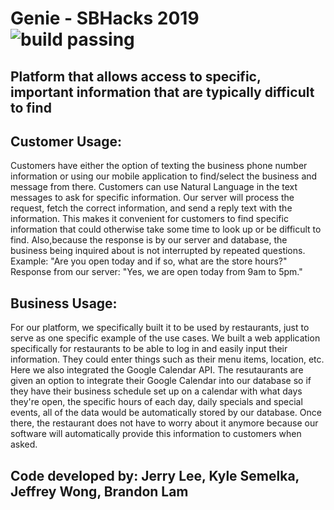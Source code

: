 # Genie - SBHacks 2019  ![build passing](https://img.shields.io/circleci/project/github/badges/shields/master.svg)
## Platform that allows access to specific, important information that are typically difficult to find
## Customer Usage:  
Customers have either the option of texting the business phone number information or using our mobile application to find/select the business and message from there.
Customers can use Natural Language in the text messages to ask for specific information. 
Our server will process the request, fetch the correct information, and send a reply text with the information. This makes it convenient for customers to find specific information that could otherwise take some time to look up or be difficult to find. Also,because the response is by our server and database, the business being inquired about is not interrupted by repeated questions.  
Example: "Are you open today and if so, what are the store hours?"  
Response from our server: "Yes, we are open today from 9am to 5pm."
## Business Usage:
For our platform, we specifically built it to be used by restaurants, just to serve as one specific example of the use cases. 
We built a web application specifically for restaurants to be able to log in and easily input their information. 
They could enter things such as their menu items, location, etc. Here we also integrated the Google Calendar API. 
The resutaurants are given an option to integrate their Google Calendar into our database so if they have their business schedule set up on a calendar with what days they're open, the specific hours of each day, daily specials and special events, all of the data would be automatically stored by our database. Once there, the restaurant does not have to worry about it anymore because our software will automatically provide this information to customers when asked.
## Code developed by: Jerry Lee, Kyle Semelka, Jeffrey Wong, Brandon Lam  
## 
